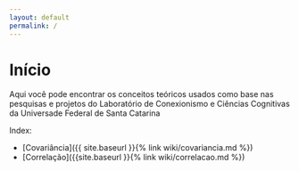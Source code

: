 ```yaml
---
layout: default
permalink: /
---
```


# Início

Aqui você pode encontrar os conceitos teóricos usados como base nas pesquisas e projetos do Laboratório de Conexionismo e Ciências Cognitivas da Universade Federal de Santa Catarina

Index:
- [Covariância]({{ site.baseurl }}{% link wiki/covariancia.md %})
- [Correlação]({{site.baseurl }}{% link wiki/correlacao.md %})
